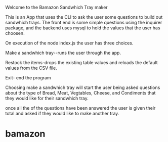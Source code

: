  


Welcome to the Bamazon Sandwhich Tray maker

This is an App that uses the CLI to ask the user some questions to build out sandwhich trays.  The front end is some simple questions using the inquirer package, and the backend uses mysql to hold the values that the user has choosen.

On execution of the node index.js the user has three choices.


 

Make a sandwhich tray--runs the user through the app.

Restock the items-drops the existing table values and reloads the default values from the CSV file.

Exit- end the program

Choosing make a sandwhich tray will start the user being asked questions about the type of Bread, Meat, Vegtables, Cheese, and Condiments that they would like for their sandwhich tray.

 

once all the of the questions have been answered the user is given their total and asked if they would like to make another tray.

 






# bamazon